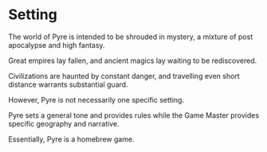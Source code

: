 # Setting

The world of Pyre is intended to be shrouded in mystery, a mixture of post apocalypse and high fantasy.

Great empires lay fallen, and ancient magics lay waiting to be rediscovered.

Civilizations are haunted by constant danger, and travelling even short distance warrants substantial guard.

However, Pyre is not necessarily one specific setting.

Pyre sets a general tone and provides rules while the Game Master provides specific geography and narrative.

Essentially, Pyre is a homebrew game. 
